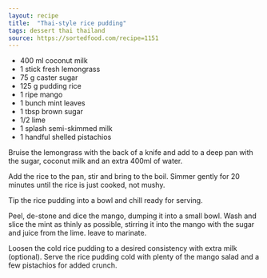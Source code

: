 ```yaml
---
layout: recipe
title:  "Thai-style rice pudding"
tags: dessert thai thailand
source: https://sortedfood.com/recipe=1151
---
```

* 400 ml coconut milk
* 1 stick fresh lemongrass
* 75 g caster sugar
* 125 g pudding rice
* 1 ripe mango
* 1 bunch mint leaves
* 1 tbsp brown sugar
* 1/2 lime
* 1 splash semi-skimmed milk
* 1 handful shelled pistachios

Bruise the lemongrass with the back of a knife and add to a deep pan with the sugar, coconut milk and an extra 400ml of water.

Add the rice to the pan, stir and bring to the boil. Simmer gently for 20 minutes until the rice is just cooked, not mushy.

Tip the rice pudding into a bowl and chill ready for serving.

Peel, de-stone and dice the mango, dumping it into a small bowl. Wash and slice the mint as thinly as possible, stirring it into the mango with the sugar and juice from the lime. leave to marinate.

Loosen the cold rice pudding to a desired consistency with extra milk (optional). Serve the rice pudding cold with plenty of the mango salad and a few pistachios for added crunch.
